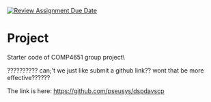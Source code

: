 [![Review Assignment Due Date](https://classroom.github.com/assets/deadline-readme-button-22041afd0340ce965d47ae6ef1cefeee28c7c493a6346c4f15d667ab976d596c.svg)](https://classroom.github.com/a/jzfQvm5J)
# Project
Starter code of COMP4651 group project\


?????????? can;'t we just like submit a github link?? wont that be more effective??????

The link is here: https://github.com/pseusys/dspdavscp
